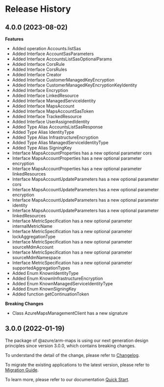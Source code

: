 # Release History
    
## 4.0.0 (2023-08-02)
    
**Features**

  - Added operation Accounts.listSas
  - Added Interface AccountSasParameters
  - Added Interface AccountsListSasOptionalParams
  - Added Interface CorsRule
  - Added Interface CorsRules
  - Added Interface Creator
  - Added Interface CustomerManagedKeyEncryption
  - Added Interface CustomerManagedKeyEncryptionKeyIdentity
  - Added Interface Encryption
  - Added Interface LinkedResource
  - Added Interface ManagedServiceIdentity
  - Added Interface MapsAccount
  - Added Interface MapsAccountSasToken
  - Added Interface TrackedResource
  - Added Interface UserAssignedIdentity
  - Added Type Alias AccountsListSasResponse
  - Added Type Alias IdentityType
  - Added Type Alias InfrastructureEncryption
  - Added Type Alias ManagedServiceIdentityType
  - Added Type Alias SigningKey
  - Interface MapsAccountProperties has a new optional parameter cors
  - Interface MapsAccountProperties has a new optional parameter encryption
  - Interface MapsAccountProperties has a new optional parameter linkedResources
  - Interface MapsAccountUpdateParameters has a new optional parameter cors
  - Interface MapsAccountUpdateParameters has a new optional parameter encryption
  - Interface MapsAccountUpdateParameters has a new optional parameter identity
  - Interface MapsAccountUpdateParameters has a new optional parameter linkedResources
  - Interface MetricSpecification has a new optional parameter internalMetricName
  - Interface MetricSpecification has a new optional parameter lockAggregationType
  - Interface MetricSpecification has a new optional parameter sourceMdmAccount
  - Interface MetricSpecification has a new optional parameter sourceMdmNamespace
  - Interface MetricSpecification has a new optional parameter supportedAggregationTypes
  - Added Enum KnownIdentityType
  - Added Enum KnownInfrastructureEncryption
  - Added Enum KnownManagedServiceIdentityType
  - Added Enum KnownSigningKey
  - Added function getContinuationToken

**Breaking Changes**

  - Class AzureMapsManagementClient has a new signature
    
    
## 3.0.0 (2022-01-19)

The package of @azure/arm-maps is using our next generation design principles since version 3.0.0, which contains breaking changes.

To understand the detail of the change, please refer to [Changelog](https://aka.ms/js-track2-changelog).

To migrate the existing applications to the latest version, please refer to [Migration Guide](https://aka.ms/js-track2-migration-guide).

To learn more, please refer to our documentation [Quick Start](https://aka.ms/js-track2-quickstart).
